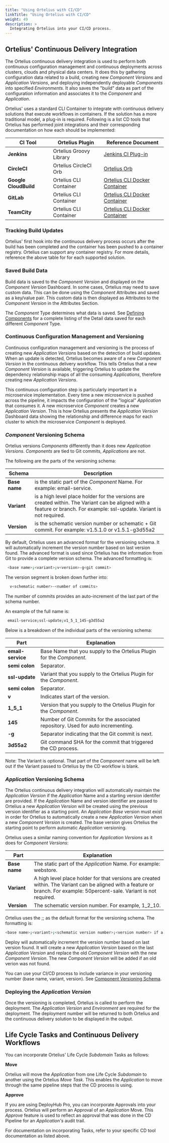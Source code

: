 ```yaml
---
title: "Using Ortelius with CI/CD"
linkTitle: "Using Ortelius with CI/CD"
weight: 49
description: >
  Integrating Ortelius into your CI/CD process.
---
```



## Ortelius' Continuous Delivery Integration

The Ortelius continuous delivery integration is used to perform both continuous configuration management and continuous deployments across clusters, clouds and physical data centers. It does this by gathering configuration data related to a build, creating new _Component Versions_ and _Application Versions_, and deploying independently deployable _Components_ into specified _Environments_. It also saves the "build" data as part of the configuration information and associates it to the _Component_ and _Application_.

Ortelius' uses a standard CLI Container to integrate with continuous delivery solutions that execute workflows in containers. If the solution has a more traditional model, a plug-in is required. Following is a list CD tools that Ortelius has performed joint integrations and their corresponding documentation on how each should be implemented:

| CI Tool | Ortelius Plugin | Reference Document |
|---|---|---|
| **Jenkins** | Ortelius Groovy Library | [Jenkins CI Plug-in](https://github.com/jenkinsci/Ortelius-plugin) |
| **CircleCI** | Ortelius CircleCI Orb | [Ortelius Orb](https://circleci.com/orbs/registry/orb/Ortelius/Ortelius-orb)|
| **Google CloudBuild** | Ortelius CLI Container | [Ortelius CLI Docker Container](https://github.com/ortelius/compupdate) |
| **GitLab** | Ortelius CLI Container | [Ortelius CLI Docker Container](https://github.com/ortelius/compupdate) |
| **TeamCity** | Ortelius CLI Container | [Ortelius CLI Docker Container](https://github.com/ortelius/compupdate) |

### Tracking Build Updates

Ortelius' first hook into the continuous delivery process occurs after the build has been completed and the container has been pushed to a container registry. Ortelius can support any container registry. For more details, reference the above table for for each supported solution.

### Saved Build Data

Build data is saved to the _Component Version_ and displayed on the _Component Version_ Dashboard. In some cases, Ortelius may need to save custom data. This can be done using the _Component_ Attributes and saved as a key/value pair. This custom data is then displayed as Attributes to the _Component Version_ in the Attributes Section.  

The _Component_ Type determines what data is saved.  See [Defining Components](/userguide/publishing-components/2-define-components/) for a complete listing of the Detail data saved for each different _Component_ Type.

### Continuous Configuration Management and Versioning

Continuous configuration management and versioning is the process of creating new _Application Versions_ based on the detection of build updates. When an update is detected, Ortelius becomes aware of a new _Component Version_ in the continuous delivery workflow. This tells Ortelius that a new _Component Version_ is available, triggering Ortelius to update the dependency relationship maps of all the consuming _Applications_, therefore creating new _Application Versions_.

This continuous configuration step is particularly important in a microservice implementation.  Every time a new microservice is pushed across the pipeline, it impacts the configuration of the "logical" _Application_ that consumes it.  A new microservice _Component_ creates a new _Application Version_.  This is how Ortelius presents the _Application Version_ Dashboard data showing the relationship and difference maps for each cluster to which the microservice _Component_ is deployed.  

### _Component_ Versioning Schema

Ortelius versions _Components_ differently than it does new _Application Versions_.  _Components_ are tied to Git commits, _Applications_ are not.  

The following are the parts of the versioning schema:

| Schema | Description|
|---|---|
|**Base name** | is the static part of the _Component_ Name.  For example: email-service.|
| **Variant** | is a high level place holder for the versions are created within. The Variant can be aligned with a feature or branch. For example: ssl-update.  Variant is not required.|
|**Version**| is the schematic version number or schematic + Git commit.  For example: v1.5.1.0 or v1.5.1-g3d55a2 |

By default, Ortelius uses an advanced format for the versioning schema. It will automatically increment the version number based on last version found. The advanced format is used since Ortelius has the information from Git to provide a complete version schema.  The advanced formatting is:

~~~bash
 <base name>;<variant>;v<version>-g<git commit>
~~~

The version segment is broken down further into:

~~~bash
  v<schematic number>-<number of commits>
~~~  

The number of commits provides an auto-increment of the last part of the schema number.  

An example of the full name is:

~~~bash
 email-service;ssl-update;v1_5_1_145-g3d55a2
~~~

Below is a breakdown of the individual parts of the versioning schema:

| Part | Explanation |
| ---  | --- |
| **email-service** | Base Name that you supply to the Ortelius Plugin for the _Component_. |
| **semi colon** | Separator. |
| **ssl-update** | Variant that you supply to the Ortelius Plugin for the _Component_. |
| **semi colon** | Separator. |
| **v** | Indicates start of the version. |
| **1_5_1**| Version that you supply to the Ortelius Plugin for the _Component_. |
| **145** | Number of Git Commits for the associated repository.  Used for auto incrementing. |
| **-g** | Separator indicating that the Git commit is next. |
| **3d55a2** | Git command SHA for the commit that triggered the CD process. |

Note: The Variant is optional.  That part of the _Component_ name will be left out if the Variant passed to Ortelius by the CD workflow is blank.

### _Application_ Versioning Schema

The Ortelius continuous delivery integration will automatically maintain the _Application Version_ if the _Application_ Name and a starting version identifer are provided. If the _Application_ Name and version identifier are passed to Ortelius a new _Application Version_ will be created using the previous version identifier as a starting point. An _Application Base_ version must exist in order for Ortelius to automatically create a new _Application Version_ when a new _Component Version_ is created. The base version gives Ortelius the starting point to perform automatic _Application_ versioning.

 Ortelius uses a similar naming convention for _Application Versions_ as it does for _Component Versions_:

| Part | Explanation |
| ---  | --- |
|**Base name**| The static part of the _Application_ Name.  For example: webstore.|
|**Variant** | A high level place holder for that versions are created within. The Variant can be aligned with a feature or branch. For example: 50percent-sale.  Variant is not required.|
|**Version**| The schematic version number. For example, 1_2_10.|

Ortelius uses the <base name>;<schematic version number>;<version number> as the default format for the versioning schema.   The formatting is:

~~~bash
<base name>;<variant>;<schematic version number>;<version number> if a Variant is used.
~~~

Deploy will automatically increment the version number based on last version found. It will create a new _Application Version_ based on the last _Application Version_ and replace the old _Component Version_ with the new _Component Version_.  The new _Component Version_ will be added if an old verion was not found.

You can use your CI/CD process to include variance in your versioning number (base name, variant, version).  See [Component Versioning Schema](/userguide/integrations/ci-cd_integrations/#_component_-versioning-schema).

### Deploying the _Application Version_

Once the versioning is completed, Ortelius is called to perform the deployment. The _Application Version_ and _Environment_ are required for the deployment. The deployment number will be returned to both Ortelius and the continuous delivery solution to be displayed in the output.

## Life Cycle Tasks and Continuous Delivery Workflows

You can incorporate Ortelius' Life Cycle _Subdomain_ Tasks as follows:  

**Move**

Ortelius will move the _Application_ from one Life Cycle _Subdomain_ to another using the Ortelius _Move Task_.  This enables the _Application_ to move through the same pipeline steps that the CD process is using.

**Approve**

If you are using DeployHub Pro, you can incorporate Approvals into your process. Ortelius will perform an Approval of an _Application_ Move.  This _Approve_ feature is used to reflect an approval that was done in the CD Pipeline for an _Application's_ audit trail.  

For documentation on incorporating Tasks, refer to your specific CD tool documentation as listed above.
